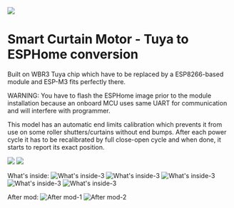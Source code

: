 ![](/pictures/1.jpg)

# Smart Curtain Motor - Tuya to ESPHome conversion
Built on WBR3 Tuya chip which have to be replaced by a ESP8266-based module and ESP-M3 fits perfectly there.

WARNING:
  You have to flash the ESPHome image prior to the module installation because an onboard MCU uses same UART for communication and will interfere with programmer.
  
  This model has an automatic end limits calibration which prevents it from use on some roller shutters/curtains without end bumps.
  After each power cycle it has to be recalibrated by full close-open cycle and when done, it starts to report its exact position.

![](/pictures/2.jpg)
![](/pictures/3.jpg)

What's inside:
![What's inside-3](/pictures/4.jpg)
![What's inside-3](/pictures/5.jpg)
![What's inside-3](/pictures/6.jpg)
![What's inside-3](/pictures/7.jpg)
![What's inside-3](/pictures/8.jpg)

After mod:
![After mod-1](/pictures/9.jpg)
![After mod-2](/pictures/10.jpg)
